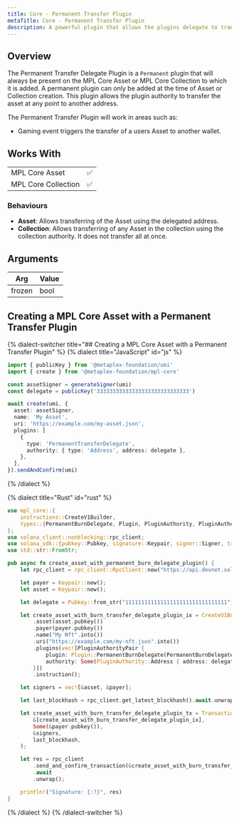 ```yaml
---
title: Core - Permanent Transfer Plugin
metaTitle: Core - Permanent Transfer Plugin
description: A powerful plugin that allows the plugins delegate to transfer the Asset at any point to a given address.
---
```


## Overview

The Permanent Transfer Delegate Plugin is a `Permanent` plugin that will always be present on the MPL Core Asset or MPL Core Collection to which it is added. A permanent plugin can only be added at the time of Asset or Collection creation. This plugin allows the plugin authority to transfer the asset at any point to another address.

The Permanent Transfer Plugin will work in areas such as:

- Gaming event triggers the transfer of a users Asset to another wallet.

## Works With

|                     |     |
| ------------------- | --- |
| MPL Core Asset      | ✅  |
| MPL Core Collection | ✅  |

### Behaviours
- **Asset**: Allows transferring of the Asset using the delegated address.
- **Collection**: Allows transferring of any Asset in the collection using the collection authority. It does not transfer all at once.

## Arguments

| Arg    | Value |
| ------ | ----- |
| frozen | bool  |

## Creating a MPL Core Asset with a Permanent Transfer Plugin

{% dialect-switcher title="## Creating a MPL Core Asset with a Permanent Transfer Plugin" %}
{% dialect title="JavaScript" id="js" %}

```ts
import { publicKey } from '@metaplex-foundation/umi'
import { create } from '@metaplex-foundation/mpl-core'

const assetSigner = generateSigner(umi)
const delegate = publicKey('33333333333333333333333333333')

await create(umi, {
  asset: assetSigner,
  name: 'My Asset',
  uri: 'https://example.com/my-asset.json',
  plugins: [
    {
      type: 'PermanentTransferDelegate',
      authority: { type: 'Address', address: delegate },
    },
  ],
}).sendAndConfirm(umi)
```

{% /dialect %}

{% dialect title="Rust" id="rust" %}

```rust
use mpl_core::{
    instructions::CreateV1Builder,
    types::{PermanentBurnDelegate, Plugin, PluginAuthority, PluginAuthorityPair},
};
use solana_client::nonblocking::rpc_client;
use solana_sdk::{pubkey::Pubkey, signature::Keypair, signer::Signer, transaction::Transaction};
use std::str::FromStr;

pub async fn create_asset_with_permanent_burn_delegate_plugin() {
    let rpc_client = rpc_client::RpcClient::new("https://api.devnet.solana.com".to_string());

    let payer = Keypair::new();
    let asset = Keypair::new();

    let delegate = Pubkey::from_str("11111111111111111111111111111111").unwrap();

    let create_asset_with_burn_transfer_delegate_plugin_ix = CreateV1Builder::new()
        .asset(asset.pubkey())
        .payer(payer.pubkey())
        .name("My Nft".into())
        .uri("https://example.com/my-nft.json".into())
        .plugins(vec![PluginAuthorityPair {
            plugin: Plugin::PermanentBurnDelegate(PermanentBurnDelegate {}),
            authority: Some(PluginAuthority::Address { address: delegate }),
        }])
        .instruction();

    let signers = vec![&asset, &payer];

    let last_blockhash = rpc_client.get_latest_blockhash().await.unwrap();

    let create_asset_with_burn_transfer_delegate_plugin_tx = Transaction::new_signed_with_payer(
        &[create_asset_with_burn_transfer_delegate_plugin_ix],
        Some(&payer.pubkey()),
        &signers,
        last_blockhash,
    );

    let res = rpc_client
        .send_and_confirm_transaction(&create_asset_with_burn_transfer_delegate_plugin_tx)
        .await
        .unwrap();

    println!("Signature: {:?}", res)
}
```

{% /dialect %}
{% /dialect-switcher %}
